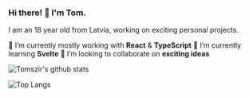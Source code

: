 ### Hi there! :wave: I'm Tom.

I am an 18 year old from Latvia, working on exciting personal projects.

🔭 I’m currently mostly working with **React** & **TypeScript**
🌱 I’m currently learning **Svelte**
👯 I’m looking to collaborate on **exciting ideas**

![Tomszir's github stats](https://github-readme-stats.vercel.app/api?username=tomszir&show_icons=true&theme=gruvox)

![Top Langs](https://github-readme-stats.vercel.app/api/top-langs/?username=tomszir&layout=compact&theme=gruvbox)
